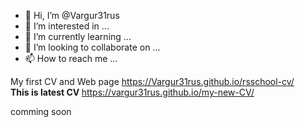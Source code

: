 - 👋 Hi, I’m @Vargur31rus
- 👀 I’m interested in ...
- 🌱 I’m currently learning ...
- 💞️ I’m looking to collaborate on ...
- 📫 How to reach me ...

My first CV and Web page https://Vargur31rus.github.io/rsschool-cv/<br>
<b>This is latest CV </b>https://vargur31rus.github.io/my-new-CV/
 
 comming soon
